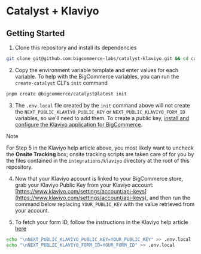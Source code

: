 # Catalyst + Klaviyo

## Getting Started

1. Clone this repository and install its dependencies

```bash
git clone git@github.com:bigcommerce-labs/catalyst-klaviyo.git && cd catalyst-klaviyo && pnpm i
```

2. Copy the environment variable template and enter values for each variable. To help with the BigCommerce variables, you can run the `create-catalyst` CLI's `init` command

```bash
pnpm create @bigcommerce/catalyst@latest init
```

3. The `.env.local` file created by the `init` command above will not create the `NEXT_PUBLIC_KLAVIYO_PUBLIC_KEY` or `NEXT_PUBLIC_KLAVIYO_FORM_ID` variables, so we'll need to add them. To create a public key, [install and configure the Klaviyo application for BigCommerce](https://help.klaviyo.com/hc/en-us/articles/115005082547).

> [!NOTE]
> For Step 5 in the Klaviyo help article above, you most likely want to uncheck the **Onsite Tracking** box; onsite tracking scripts are taken care of for you by the files contained in the `integrations/klaviyo` directory at the root of this repository.

4. Now that your Klaviyo account is linked to your BigCommerce store, grab your Klaviyo Public Key from your Klaviyo account: [https://www.klaviyo.com/settings/account/api-keys](https://www.klaviyo.com/settings/account/api-keys), and then run the command below replacing `YOUR_PUBLIC_KEY` with the value retrieved from your account.

5. To fetch your form ID, follow the instructions in the Klaviyo help article [here](https://help.klaviyo.com/hc/en-us/articles/360006897412#01H7ZC0C6Q5HPPB0DQKTNBHGRX)

```bash
echo "\nNEXT_PUBLIC_KLAVIYO_PUBLIC_KEY=YOUR_PUBLIC_KEY" >> .env.local
echo "\nNEXT_PUBLIC_KLAVIYO_FORM_ID=YOUR_FORM_ID" >> .env.local
```
